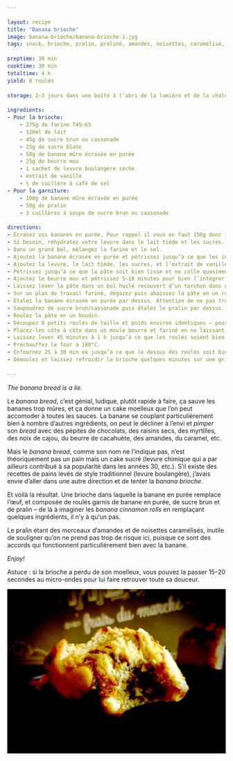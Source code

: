 ```yaml
---

layout: recipe
title: "Banana brioche"
image: banana-brioche/banana-brioche-1.jpg
tags: snack, brioche, pralin, praliné, amandes, noisettes, caramélisé, beurre, roll, roulé, banane

preptime: 30 min
cooktime: 30 min
totaltime: 4 h
yield: 8 roulés

storage: 2–3 jours dans une boîte à l’abri de la lumière et de la chaleur à température ambiante.

ingredients:
- Pour la brioche:
    - 275g de farine T45–65
    - 120ml de lait
    - 45g de sucre brun ou cassonade
    - 25g de sucre blanc
    - 50g de banane mûre écrasée en purée
    - 25g de beurre mou
    - 1 sachet de levure boulangère sèche
    - extrait de vanille 
    - ¼ de cuillère à café de sel
- Pour la garniture:
    - 100g de banane mûre écrasée en purée
    - 50g de pralin
    - 3 cuillères à soupe de sucre brun ou cassonade

directions:
- Écrasez vos bananes en purée. Pour rappel il vous en faut 150g donc il vous en faudra probablement au moins 2.
- Si besoin, réhydratez votre levure dans le lait tiède et les sucres.
- Dans un grand bol, mélangez la farine et le sel.
- Ajoutez la banane écrasée en purée et pétrissez jusqu’à ce que les ingrédients secs soient bien humides.
- Ajoutez la levure, le lait tiède, les sucres, et l’extrait de vanille. 
- Pétrissez jusqu’à ce que la pâte soit bien lisse et ne colle quasiment plus aux doigts – au robot, quand la pâte se décolle des parois, pas plus. 
- Ajoutez le beurre mou et pétrissez 5–10 minutes pour bien l’intégrer. La pâte doit rester bien souple – au robot, quand on relève le crochet, la pâte ne doit pas casser mais s’étirer –, donc ajustez farine et liquide en conséquence. 
- Laissez lever la pâte dans un bol huilé recouvert d’un torchon dans un endroit chaud pendant 1h30–2h. Elle devrait avoir doublé de volume au bout de ce laps de temps. Vous pouvez également la préparer la veille et la laisser lever au frigo pendant la nuit.
- Sur un plan de travail fariné, dégazez puis abaissez la pâte en un rectangle de 35 cm sur 25 environ.
- Étalez la banane écrasée en purée par dessus. Attention de ne pas trop en mettre, ni en mettre trop proche des bords, la garniture va bien déborder lorsqu’on va rouler en boudin. 
- Saupoudrez de sucre brun/cassonade puis étalez le pralin par dessus.
- Roulez la pâte en un boudin.
- Découpez 8 petits roulés de taille et poids environ identiques – pour une coupe plus nette, utilisez du fil alimentaire. N’hésitez pas à adapter le nombre à votre moule, pas besoin d’en faire précisément 8.
- Placez-les côte à côte dans un moule beurré et fariné en ne laissant pas d’espace entre chaque – la garniture étant assez liquide, ils doivent être en contact pour ne pas que les roulés s’affaissent. S’il vous reste de la garniture, n’hésitez pas à l’ajouter par dessus les roulés. 
- Laissez lever 45 minutes à 1 h jusqu’à ce que les roulés soient bien montés.
- Préchauffez le four à 180°C.
- Enfournez 25 à 30 min où jusqu’à ce que le dessus des roulés soit bien doré.
- Démoulez et laissez refroidir la brioche quelques minutes sur une grille avant de déguster.

---
```


<i lang="en">The banana bread is a lie.</i>

Le <i lang="en">banana bread</i>, c’est génial, ludique, plutôt rapide à faire, ça sauve les bananes trop mûres, et ça donne un cake moelleux que l’on peut accomoder à toutes les sauces. La banane se couplant particulièrement bien à nombre d’autres ingrédients, on peut le décliner à l’envi et <i lang="en">pimper</i> son <i lang="en">bread</i> avec des pépites de chocolats, des raisins secs, des myrtilles, des noix de cajou, du beurre de cacahuète, des amandes, du caramel, etc.

Mais le <i lang="en">banana bread</i>, comme son nom ne l’indique pas, n’est théoriquement pas un pain mais un cake sucré (levure chimique qui a par ailleurs contribué à sa popularité dans les années 30, etc.). S’il existe des recettes de pains levés de style traditionnel (levure boulangère), j’avais envie d’aller dans une autre direction et de tenter la <i lang="en">banana brioche</i>.

Et voilà la résultat. Une brioche dans laquelle la banane en purée remplace l’œuf, et composée de roulés garnis de banane en purée, de sucre brun et de pralin – de là à imaginer les <i lang="en">banana cinnamon rolls</i> en remplaçant quelques ingrédients, il n’y à qu’un pas.

Le pralin étant des morceaux d’amandes et de noisettes caramélisés, inutile de souligner qu’on ne prend pas trop de risque ici, puisque ce sont des accords qui fonctionnent particulièrement bien avec la banane. 

<i lang="en">Enjoy!</i>

Astuce&nbsp;: si la brioche a perdu de son moelleux, vous pouvez la passer 15–20 secondes au micro-ondes pour lui faire retrouver toute sa douceur.

![La banane apporte un moelleux et un fondant absolument irrésistible. À la mâche cela peut même rappeler l’effet du brownie bien dégoulinant au centre.](../images/banana-brioche/banana-brioche-2.jpg)